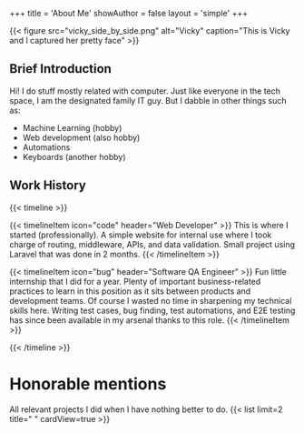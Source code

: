 +++
title = 'About Me'
showAuthor = false
layout = 'simple'
+++

{{< figure 
    src="vicky_side_by_side.png"
    alt="Vicky" 
    caption="This is Vicky and I captured her pretty face"
    >}}

## Brief Introduction
Hi! I do stuff mostly related with computer. Just like everyone in the tech space, I am the designated family IT guy. But I dabble in 
other things such as:
- Machine Learning (hobby)
- Web development (also hobby)
- Automations 
- Keyboards (another hobby)

## Work History

{{< timeline >}}

{{< timelineItem icon="code" header="Web Developer" >}}
This is where I started (professionally). A simple website for internal use where I took charge of routing, middleware, APIs, and data validation. Small project using Laravel that was done in 2 months.
{{< /timelineItem >}}

{{< timelineItem icon="bug" header="Software QA Engineer" >}}
Fun little internship that I did for a year. Plenty of important business-related practices to learn in this position as it sits between products and development teams. Of course I wasted no time in sharpening my technical skills here. Writing test cases, bug finding, test automations, and E2E testing has since been available in my arsenal thanks to this role.
{{< /timelineItem >}}

{{< /timeline >}}

# Honorable mentions
All relevant projects I did when I have nothing better to do.
{{< list limit=2 title=" " cardView=true >}}

